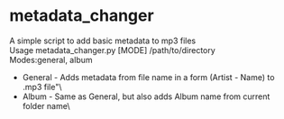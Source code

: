 # metadata_changer
 A simple script to add basic metadata to mp3 files\
 Usage metadata_changer.py [MODE] /path/to/directory\
 Modes:general, album
 * General - Adds metadata from file name in a form (Artist - Name) to .mp3 file"\
 * Album - Same as General, but also adds Album name from current folder name\

